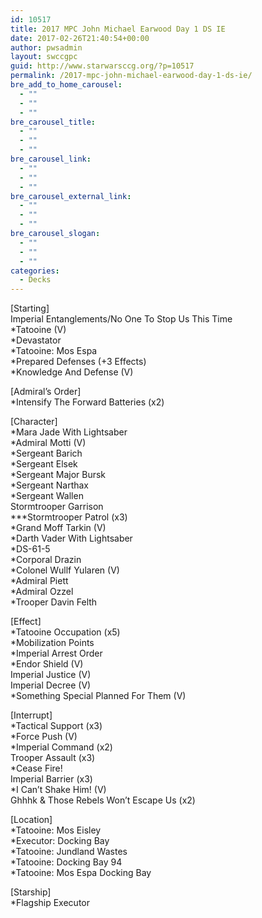 ```yaml
---
id: 10517
title: 2017 MPC John Michael Earwood Day 1 DS IE
date: 2017-02-26T21:40:54+00:00
author: pwsadmin
layout: swccgpc
guid: http://www.starwarsccg.org/?p=10517
permalink: /2017-mpc-john-michael-earwood-day-1-ds-ie/
bre_add_to_home_carousel:
  - ""
  - ""
  - ""
bre_carousel_title:
  - ""
  - ""
  - ""
bre_carousel_link:
  - ""
  - ""
  - ""
bre_carousel_external_link:
  - ""
  - ""
  - ""
bre_carousel_slogan:
  - ""
  - ""
  - ""
categories:
  - Decks
---
```

[Starting]  
Imperial Entanglements/No One To Stop Us This Time  
*Tatooine (V)  
*Devastator  
*Tatooine: Mos Espa  
*Prepared Defenses (+3 Effects)  
*Knowledge And Defense (V)

[Admiral&#8217;s Order]  
*Intensify The Forward Batteries (x2)

[Character]  
*Mara Jade With Lightsaber  
*Admiral Motti (V)  
*Sergeant Barich  
*Sergeant Elsek  
*Sergeant Major Bursk  
*Sergeant Narthax  
*Sergeant Wallen  
Stormtrooper Garrison  
\***Stormtrooper Patrol (x3)  
*Grand Moff Tarkin (V)  
*Darth Vader With Lightsaber  
*DS-61-5  
*Corporal Drazin  
*Colonel Wullf Yularen (V)  
*Admiral Piett  
*Admiral Ozzel  
*Trooper Davin Felth

[Effect]  
*Tatooine Occupation (x5)  
*Mobilization Points  
*Imperial Arrest Order  
*Endor Shield (V)  
Imperial Justice (V)  
Imperial Decree (V)  
*Something Special Planned For Them (V)

[Interrupt]  
*Tactical Support (x3)  
*Force Push (V)  
*Imperial Command (x2)  
Trooper Assault (x3)  
*Cease Fire!  
Imperial Barrier (x3)  
*I Can&#8217;t Shake Him! (V)  
Ghhhk & Those Rebels Won&#8217;t Escape Us (x2)

[Location]  
*Tatooine: Mos Eisley  
*Executor: Docking Bay  
*Tatooine: Jundland Wastes  
*Tatooine: Docking Bay 94  
*Tatooine: Mos Espa Docking Bay

[Starship]  
*Flagship Executor